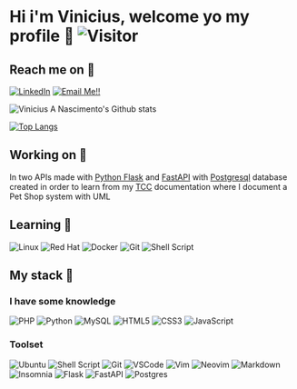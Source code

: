 # Hi i'm Vinicius, welcome yo my profile 💛 ![Visitor](https://visitor-badge.laobi.icu/badge?page_id=souovan.repoName)

## Reach me on 🖖 

<!--
[<img align="left" alt="Vinicius Antonio do Nascimento  | LinkedIn" width="22px" style="background-color: blue" src="https://cdn.jsdelivr.net/npm/simple-icons@v3/icons/linkedin.svg" />](https://www.linkedin.com/in/viniciusanascimento/)
-->

<a href="https://www.linkedin.com/in/viniciusanascimento/">![LinkedIn](https://img.shields.io/badge/LinkedIn-0077B5?style=for-the-badge&logo=linkedin&logoColor=white)</a>
<a href="mailto:vinicius.nascimento05@gmail.com">![Email Me!!](https://img.shields.io/badge/Gmail-D14836?style=for-the-badge&logo=gmail&logoColor=white)</a>


![Vinicius A Nascimento's Github stats](https://github-readme-stats.vercel.app/api?username=souovan&show_icons=true&theme=dracula)

[![Top Langs](https://github-readme-stats.vercel.app/api/top-langs/?username=souovan&layout=compact)]()

## Working on 👷

In two APIs made with [Python Flask](https://github.com/souovan/TCC-python/tree/main/python-flask) and [FastAPI](https://github.com/souovan/TCC-python/tree/main/python-fastapi) with [Postgresql](https://github.com/souovan/TCC-python/blob/main/postgresql_db/python_flask_fastapi_db.sql) database created in order to learn from my [TCC](https://github.com/souovan/TCC) documentation where I document a Pet Shop system with UML 

## Learning 🌱

<!--
<div style="display: inline_block">
   <img align="center" alt-"linux-icon" height="50" width="60" src="https://cdn.jsdelivr.net/gh/devicons/devicon/icons/linux/linux-original.svg" />
   <img align="center" alt-"redhat-icon" height="50" width="60" src="https://cdn.jsdelivr.net/gh/devicons/devicon/icons/redhat/redhat-original-wordmark.svg" />
   <img align="center" alt-"docker-icon" height="50" width="60" src="https://cdn.jsdelivr.net/gh/devicons/devicon/icons/docker/docker-original-wordmark.svg" />
   <img align="center" alt-"git-icon" height="50" width="60" src="https://cdn.jsdelivr.net/gh/devicons/devicon/icons/git/git-original-wordmark.svg" />
   <img align="center" alt-"bash-icon" height="50" width="60" src="https://cdn.jsdelivr.net/gh/devicons/devicon/icons/bash/bash-original.svg" />
</div>
-->

![Linux](https://img.shields.io/badge/Linux-FCC624?style=for-the-badge&logo=linux&logoColor=black) ![Red Hat](https://img.shields.io/badge/Red%20Hat-EE0000?style=for-the-badge&logo=redhat&logoColor=white) ![Docker](https://img.shields.io/badge/docker-%230db7ed.svg?style=for-the-badge&logo=docker&logoColor=white) ![Git](https://img.shields.io/badge/git-%23F05033.svg?style=for-the-badge&logo=git&logoColor=white) ![Shell Script](https://img.shields.io/badge/shell_script-%23121011.svg?style=for-the-badge&logo=gnu-bash&logoColor=white)

## My stack 🔧

### I have some knowledge

![PHP](https://img.shields.io/badge/php-%23777BB4.svg?style=for-the-badge&logo=php&logoColor=white) ![Python](https://img.shields.io/badge/python-3670A0?style=for-the-badge&logo=python&logoColor=ffdd54) ![MySQL](https://img.shields.io/badge/mysql-%2300f.svg?style=for-the-badge&logo=mysql&logoColor=white) ![HTML5](https://img.shields.io/badge/html5-%23E34F26.svg?style=for-the-badge&logo=html5&logoColor=white) ![CSS3](https://img.shields.io/badge/css3-%231572B6.svg?style=for-the-badge&logo=css3&logoColor=white) ![JavaScript](https://img.shields.io/badge/javascript-%23323330.svg?style=for-the-badge&logo=javascript&logoColor=%23F7DF1E) 

### Toolset

![Ubuntu](https://img.shields.io/badge/Ubuntu-E95420?style=for-the-badge&logo=ubuntu&logoColor=white) ![Shell Script](https://img.shields.io/badge/shell_script-%23121011.svg?style=for-the-badge&logo=gnu-bash&logoColor=white) ![Git](https://img.shields.io/badge/git-%23F05033.svg?style=for-the-badge&logo=git&logoColor=white) ![VSCode](https://img.shields.io/badge/VSCode-0078d7.svg?style=for-the-badge&logo=visual-studio-code&logoColor=white) ![Vim](https://img.shields.io/badge/VIM-%2311AB00.svg?style=for-the-badge&logo=vim&logoColor=white) ![Neovim](https://img.shields.io/badge/NeoVim-%2357A143.svg?&style=for-the-badge&logo=neovim&logoColor=white) ![Markdown](https://img.shields.io/badge/markdown-%23000000.svg?style=for-the-badge&logo=markdown&logoColor=white) ![Insomnia](https://img.shields.io/badge/Insomnia-black?style=for-the-badge&logo=insomnia&logoColor=5849BE) ![Flask](https://img.shields.io/badge/flask-%23000.svg?style=for-the-badge&logo=flask&logoColor=white) ![FastAPI](https://img.shields.io/badge/FastAPI-005571?style=for-the-badge&logo=fastapi) ![Postgres](https://img.shields.io/badge/postgres-%23316192.svg?style=for-the-badge&logo=postgresql&logoColor=white)













